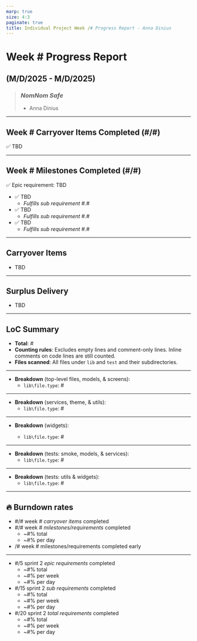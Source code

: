 ```yaml
---
marp: true
size: 4:3
paginate: true
title: Individual Project Week /# Progress Report - Anna Dinius
---
```


# Week # Progress Report

## (M/D/2025 - M/D/2025)

> ### _NomNom Safe_
>
> - Anna Dinius

---

## Week # Carryover Items Completed (#/#)

✅ TBD

---

## Week # Milestones Completed (#/#)

✅ Epic requirement: TBD

- ✅ TBD
  - _Fulfills sub requirement #.#_
- ✅ TBD
  - _Fulfills sub requirement #.#_
- ✅ TBD
  - _Fulfills sub requirement #.#_

---

## Carryover Items

- TBD

---

## Surplus Delivery

- TBD

---

## LoC Summary

- **Total**: #
- **Counting rules**: Excludes empty lines and comment-only lines. Inline comments on code lines are still counted.
- **Files scanned**: All files under `lib` and `test` and their subdirectories.

---

- **Breakdown** (top-level files, models, & screens):
  - `lib\file.type`: #

---

- **Breakdown** (services, theme, & utils):
  - `lib\file.type`: #

---

- **Breakdown** (widgets):

  - `lib\file.type`: #

---

- **Breakdown** (tests: smoke, models, & services):
  - `lib\file.type`: #

---

- **Breakdown** (tests: utils & widgets):
  - `lib\file.type`: #

---

## 🔥 Burndown rates

- #/# week # _carryover items_ completed
- #/# week # _milestones/requirements_ completed
  - ~#% total
  - ~#% per day
- /# week # milestones/requirements completed early

---

- #/5 sprint 2 _epic requirements_ completed
  - ~#% total
  - ~#% per week
  - ~#% per day
- #/15 sprint 2 _sub requirements_ completed
  - ~#% total
  - ~#% per week
  - ~#% per day
- #/20 sprint 2 _total requirements_ completed
  - ~#% total
  - ~#% per week
  - ~#% per day
